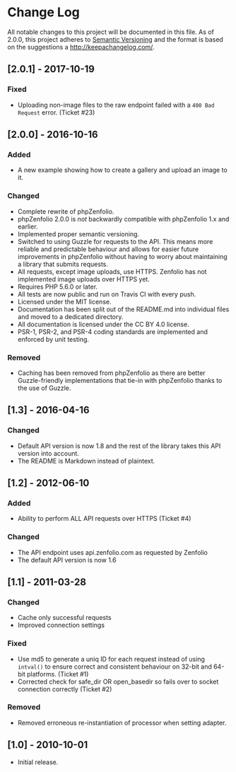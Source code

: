 # Change Log
All notable changes to this project will be documented in this file.
As of 2.0.0, this project adheres to [Semantic Versioning](http://semver.org/) and the format is based on the suggestions a <http://keepachangelog.com/>.

## [2.0.1] - 2017-10-19
### Fixed
- Uploading non-image files to the raw endpoint failed with a `400 Bad Request` error. (Ticket #23) 

## [2.0.0] - 2016-10-16
### Added
- A new example showing how to create a gallery and upload an image to it.

### Changed
- Complete rewrite of phpZenfolio.
- phpZenfolio 2.0.0 is _not_ backwardly compatible with phpZenfolio 1.x and earlier.
- Implemented proper semantic versioning.
- Switched to using Guzzle for requests to the API.  This means more reliable and predictable behaviour and allows for easier future improvements in phpZenfolio without having to worry about maintaining a library that submits requests.
- All requests, except image uploads, use HTTPS. Zenfolio has not implemented image uploads over HTTPS yet.
- Requires PHP 5.6.0 or later.
- All tests are now public and run on Travis CI with every push.
- Licensed under the MIT license.
- Documentation has been split out of the README.md into individual files and moved to a dedicated directory.
- All documentation is licensed under the CC BY 4.0 license.
- PSR-1, PSR-2, and PSR-4 coding standards are implemented and enforced by unit testing.

### Removed
- Caching has been removed from phpZenfolio as there are better Guzzle-friendly implementations that tie-in with phpZenfolio thanks to the use of Guzzle.

## [1.3] - 2016-04-16
### Changed
- Default API version is now 1.8 and the rest of the library takes this API version into account.
- The README is Markdown instead of plaintext.

## [1.2] - 2012-06-10
### Added
- Ability to perform ALL API requests over HTTPS (Ticket #4)

### Changed
- The API endpoint uses api.zenfolio.com as requested by Zenfolio
- The default API version is now 1.6

## [1.1] - 2011-03-28
### Changed
- Cache only successful requests
- Improved connection settings

### Fixed
- Use md5 to generate a uniq ID for each request instead of using `intval()` to ensure correct and consistent behaviour on 32-bit and 64-bit platforms. (Ticket #1)
- Corrected check for safe_dir OR open_basedir so fails over to socket connection correctly (Ticket #2)

### Removed
- Removed erroneous re-instantiation of processor when setting adapter.

## [1.0] - 2010-10-01
- Initial release.
